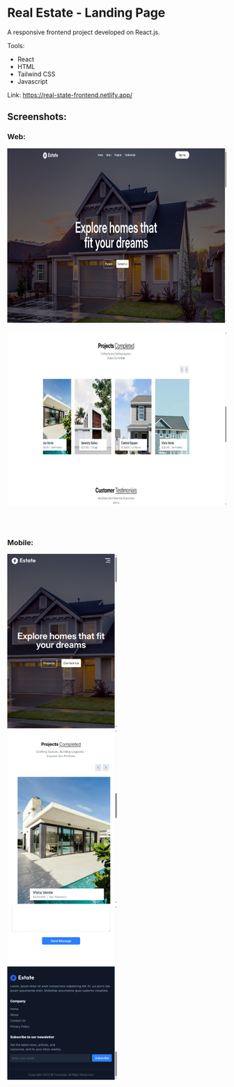 # Real Estate - Landing Page

A responsive frontend project developed on React.js.

Tools:
- React
- HTML
- Tailwind CSS
- Javascript

Link: https://real-state-frontend.netlify.app/

## Screenshots:

### Web:
<img src="public/ss-1.png" alt="Screenshot" height="400">  <br> <br> <img src="public/ss-2.png" alt="Screenshot" height="400">

<br> <br>

### Mobile:
<img src="public/mobile-ss-1.png" alt="Screenshot" height="400"> &ensp; &ensp;&ensp; <img src="public/mobile-ss-2.png" alt="Screenshot" height="400"> &ensp; &ensp;&ensp; <img src="public/mobile-ss-3.png" alt="Screenshot" height="400">
